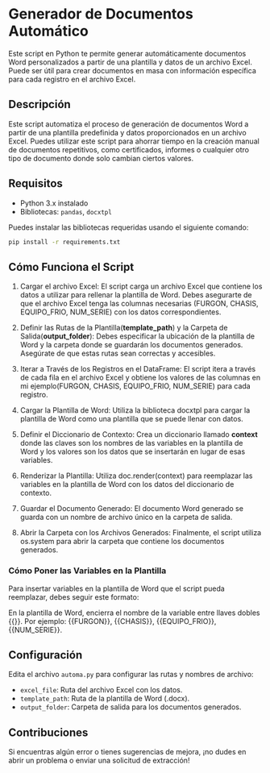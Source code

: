 # Generador de Documentos Automático

Este script en Python te permite generar automáticamente documentos Word personalizados a partir de una plantilla y datos de un archivo Excel. Puede ser útil para crear documentos en masa con información específica para cada registro en el archivo Excel.

## Descripción

Este script automatiza el proceso de generación de documentos Word a partir de una plantilla predefinida y datos proporcionados en un archivo Excel. Puedes utilizar este script para ahorrar tiempo en la creación manual de documentos repetitivos, como certificados, informes o cualquier otro tipo de documento donde solo cambian ciertos valores.

## Requisitos

- Python 3.x instalado
- Bibliotecas: `pandas`, `docxtpl`

Puedes instalar las bibliotecas requeridas usando el siguiente comando:

```bash
pip install -r requirements.txt
```
## Cómo Funciona el Script

1. Cargar el archivo Excel: El script carga un archivo Excel que contiene los datos a utilizar para rellenar la plantilla de Word. Debes asegurarte de que el archivo Excel tenga las columnas necesarias (FURGON, CHASIS, EQUIPO_FRIO, NUM_SERIE) con los datos correspondientes.

2. Definir las Rutas de la Plantilla(**template_path**) y la Carpeta de Salida(**output_folder**): Debes especificar la ubicación de la plantilla de Word y la carpeta donde se guardarán los documentos generados. Asegúrate de que estas rutas sean correctas y accesibles.

3. Iterar a Través de los Registros en el DataFrame: El script itera a través de cada fila en el archivo Excel y obtiene los valores de las columnas en mi ejemplo(FURGON, CHASIS, EQUIPO_FRIO, NUM_SERIE) para cada registro.

4. Cargar la Plantilla de Word: Utiliza la biblioteca docxtpl para cargar la plantilla de Word como una plantilla que se puede llenar con datos.

5. Definir el Diccionario de Contexto: Crea un diccionario llamado **context** donde las claves son los nombres de las variables en la plantilla de Word y los valores son los datos que se insertarán en lugar de esas variables.

6. Renderizar la Plantilla: Utiliza doc.render(context) para reemplazar las variables en la plantilla de Word con los datos del diccionario de contexto.

7. Guardar el Documento Generado: El documento Word generado se guarda con un nombre de archivo único en la carpeta de salida.

10. Abrir la Carpeta con los Archivos Generados: Finalmente, el script utiliza os.system para abrir la carpeta que contiene los documentos generados.

### Cómo Poner las Variables en la Plantilla

Para insertar variables en la plantilla de Word que el script pueda reemplazar, debes seguir este formato:

En la plantilla de Word, encierra el nombre de la variable entre llaves dobles {{}}. Por ejemplo: {{FURGON}}, {{CHASIS}}, {{EQUIPO_FRIO}}, {{NUM_SERIE}}.

## Configuración

Edita el archivo `automa.py` para configurar las rutas y nombres de archivo:

- `excel_file`: Ruta del archivo Excel con los datos.
- `template_path`: Ruta de la plantilla de Word (.docx).
- `output_folder`: Carpeta de salida para los documentos generados.

## Contribuciones

Si encuentras algún error o tienes sugerencias de mejora, ¡no dudes en abrir un problema o enviar una solicitud de extracción!
